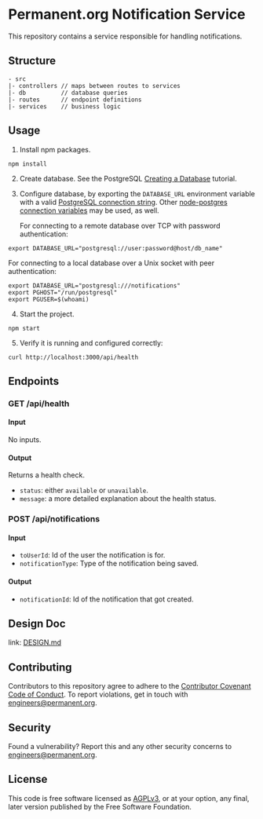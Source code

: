 # Permanent.org Notification Service

This repository contains a service responsible for handling notifications.

## Structure

```
- src
|- controllers // maps between routes to services
|- db          // database queries
|- routes      // endpoint definitions
|- services    // business logic
```

## Usage

1. Install npm packages.

```
npm install
```

2. Create database. See the PostgreSQL [Creating a
   Database](https://www.postgresql.org/docs/current/tutorial-createdb.html)
   tutorial.

3. Configure database, by exporting the `DATABASE_URL` environment variable
   with a valid [PostgreSQL connection
   string](https://www.postgresql.org/docs/current/libpq-connect.html#LIBPQ-CONNSTRING).
   Other [node-postgres connection
   variables](https://node-postgres.com/features/connecting) may be used,
   as well.

   For connecting to a remote database over TCP with password authentication:

```
export DATABASE_URL="postgresql://user:password@host/db_name"
```

   For connecting to a local database over a Unix socket with peer
   authentication:

```
export DATABASE_URL="postgresql:///notifications"
export PGHOST="/run/postgresql"
export PGUSER=$(whoami)
```

4. Start the project.

```
npm start
```

5. Verify it is running and configured correctly:

```
curl http://localhost:3000/api/health
```

## Endpoints

### GET /api/health
#### Input
No inputs.

#### Output
Returns a health check.

- `status`: either `available` or `unavailable`.
- `message`: a more detailed explanation about the health status.

### POST /api/notifications
#### Input

- `toUserId`: Id of the user the notification is for.
- `notificationType`: Type of the notification being saved.

#### Output

- `notificationId`: Id of the notification that got created.

## Design Doc

  link: [DESIGN.md](docs/DESIGN.md)

## Contributing

Contributors to this repository agree to adhere to the [Contributor Covenant Code of Conduct](CODE_OF_CONDUCT.md). To report violations, get in touch with engineers@permanent.org.

## Security

Found a vulnerability? Report this and any other security concerns to engineers@permanent.org.

## License

This code is free software licensed as [AGPLv3](LICENSE), or at your
option, any final, later version published by the Free Software
Foundation.
